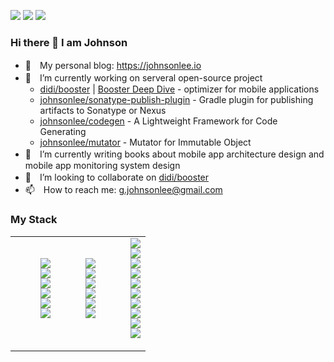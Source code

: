 <a href="#"><img src="https://img.shields.io/github/followers/johnsonlee?color=green&logo=github&style=for-the-badge"></a> <a href="#"><img src="https://img.shields.io/github/stars/johnsonlee?affiliations=COLLABORATOR&color=green&logo=github&style=for-the-badge"></a> <a href="https://johnsonlee.io/donate/?WeChatQR=/img/WeChatQR.png&AliPayQR=/img/AliPayQR.png"><img src="https://img.shields.io/static/v1?label=By%20Me%20A%20Coffe&message=%F0%9F%92%96&color=green&style=for-the-badge&logo=buy-me-a-coffee"></a>

### Hi there 👋  I am Johnson

- 📝　My personal blog: https://johnsonlee.io
- 🔭　I’m currently working on serveral open-source project
  - [didi/booster](https://github.com/didi/booster) | [Booster Deep Dive](https://booster.johnsonlee.io/) - optimizer for mobile applications
  - [johnsonlee/sonatype-publish-plugin](https://github.com/johnsonlee/sonatype-publish-plugin) - Gradle plugin for publishing artifacts to Sonatype or Nexus
  - [johnsonlee/codegen](https://github.com/johnsonlee/codegen) - A Lightweight Framework for Code Generating
  - [johnsonlee/mutator](https://github.com/johnsonlee/mutator) - Mutator for Immutable Object
- 🌱　I’m currently writing books about mobile app architecture design and mobile app monitoring system design
- 👯　I’m looking to collaborate on [didi/booster](https://github.com/didi/booster)
- 📫　How to reach me: g.johnsonlee@gmail.com

### My Stack

<table border="0" style="border:0px">
  <tr>
    <td>
      <dl>
        <dd><img src="https://img.shields.io/badge/Android-_-_?style=for-the-badge&logo=android&labelColor=white&color=white&logoColor=green"></dd>
        <dd><img src="https://img.shields.io/badge/Java-_-_?style=for-the-badge&logo=java&labelColor=white&color=white&logoColor=007396"></dd>
        <dd><img src="https://img.shields.io/badge/Kotlin-_-_?style=for-the-badge&logo=kotlin&labelColor=white&color=white"></dd>
        <dd><img src="https://img.shields.io/badge/Gradle-_-_?style=for-the-badge&logo=gradle&labelColor=white&color=white&logoColor=02303A"></dd>
        <dd><img src="https://img.shields.io/badge/Android Studio-_-_?style=for-the-badge&logo=android-studio&labelColor=white&color=white&logoColor=3DDC84"></dd>
        <dd><img src="https://img.shields.io/badge/IntelliJ IDEA-_-_?style=for-the-badge&logo=intellij-idea&labelColor=white&color=white&logoColor=black"></dd>
      </dl>
    </td>
    <td>
      <dl>
        <dd><img src="https://img.shields.io/badge/JavaScript-_-_?style=for-the-badge&logo=javascript&labelColor=white&color=white&logoColor=F7DF1E"></dd>
        <dd><img src="https://img.shields.io/badge/TypeScript-_-_?style=for-the-badge&logo=typescript&labelColor=white&color=white"></dd>
        <dd><img src="https://img.shields.io/badge/Node.js-_-_?style=for-the-badge&logo=node.js&labelColor=white&color=white"></dd>
        <dd><img src="https://img.shields.io/badge/Vue.js-_-_?style=for-the-badge&logo=vue.js&labelColor=white&color=white&logoColor=4FC08D"></dd>
        <dd><img src="https://img.shields.io/badge/Webpack-_-_?style=for-the-badge&logo=webpack&labelColor=white&color=white"></dd>
        <dd><img src="https://img.shields.io/badge/Visual Studio Code-_-_?style=for-the-badge&logo=visual-studio-code&labelColor=white&color=white&logoColor=007ACC"></dd>
      </dl>
    </td>
    <td>
      <dl>
        <dd><img src="https://img.shields.io/badge/Apache Kafka-_-_?style=for-the-badge&logo=apache-kafka&labelColor=white&color=white&logoColor=231F20"></dd>
        <dd><img src="https://img.shields.io/badge/Apache Hive-_-_?style=for-the-badge&logo=apache-hive&labelColor=white&color=white&logoColor=FF7A00"></dd>
        <dd><img src="https://img.shields.io/badge/Elasticsearch-_-_?style=for-the-badge&logo=elasticsearch&labelColor=white&color=white&logoColor=005571"></dd>
        <dd><img src="https://img.shields.io/badge/Spring Boot-_-_?style=for-the-badge&logo=spring-boot&labelColor=white&color=white&logoColor=6DB33F"></dd>
        <dd><img src="https://img.shields.io/badge/Redis-_-_?style=for-the-badge&logo=redis&labelColor=white&color=white&logoColor=DC382D"></dd>
        <dd><img src="https://img.shields.io/badge/Presto-_-_?style=for-the-badge&logo=presto&labelColor=white&color=white&logoColor=black"></dd>
        <dd><img src="https://img.shields.io/badge/S3-_-_?style=for-the-badge&logo=amazon-s3&labelColor=white&color=white&logoColor=569A31"></dd>
        <dd><img src="https://img.shields.io/badge/Docker-_-_?style=for-the-badge&logo=docker&labelColor=white&color=white&logoColor=2496ED"></dd>
        <dd><img src="https://img.shields.io/badge/Grafana-_-_?style=for-the-badge&logo=grafana&labelColor=white&color=white&logoColor=F46800"></dd>
        <dd><img src="https://img.shields.io/badge/Prometheus-_-_?style=for-the-badge&logo=prometheus&labelColor=white&color=white&logoColor=E6522C"></dd>
      </dl>
    </td>
  </tr>
</table>
